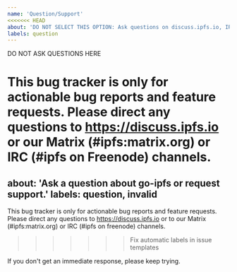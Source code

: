 ```yaml
---
name: 'Question/Support'
<<<<<<< HEAD
about: 'DO NOT SELECT THIS OPTION: Ask questions on discuss.ipfs.io, IRC (#ipfs on Freenode), or Matrix (#ipfs:matrix.org)'
labels: question
---
```


DO NOT ASK QUESTIONS HERE

This bug tracker is only for actionable bug reports and feature requests. Please direct any questions to https://discuss.ipfs.io or our Matrix (#ipfs:matrix.org) or IRC (#ipfs on Freenode) channels.
=======
about: 'Ask a question about go-ipfs or request support.'
labels: question, invalid
---

This bug tracker is only for actionable bug reports and feature requests. Please direct any questions to https://discuss.ipfs.io or to our Matrix (#ipfs:matrix.org) or IRC (#ipfs on freenode) channels.
>>>>>>> Fix automatic labels in issue templates

If you don't get an immediate response, please keep trying.
